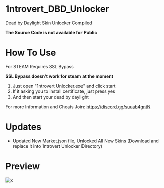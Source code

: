 # 1ntrovert_DBD_Unlocker
Dead by Daylight Skin Unlocker Compiled

**The Source Code is not available for Public**

# How To Use 

For STEAM Requires SSL Bypass

**SSL Bypass doesn't work for steam at the moment**

1. Just open "1ntrovert Unlocker.exe" and click start
2. If it asking you to install certificate, just press yes
3. And then start your dead by daylight

For more Information and Cheats Join: https://discord.gg/suuab4gntN
# Updates
- Updated New Market.json file, Unlocked All New Skins (Download and replace it into 1ntrovert Unlocker Directory)

# Preview
![x](https://media.discordapp.net/attachments/966688248338468894/969272852547239936/unknown.png)

